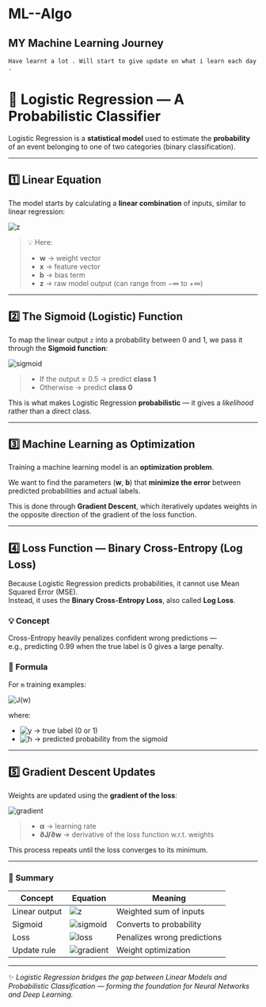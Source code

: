 # ML--Algo

## MY Machine Learning Journey 

``` Started my ML journey on the 1st of october . 
Have learnt a lot . Will start to give update on what i learn each day .
```
# 🧮 Logistic Regression — A Probabilistic Classifier

Logistic Regression is a **statistical model** used to estimate the **probability** of an event belonging to one of two categories (binary classification).

---

## 1️⃣ Linear Equation

The model starts by calculating a **linear combination** of inputs, similar to linear regression:

![z](https://latex.codecogs.com/svg.image?\bg_white%20z=\mathbf{w}\cdot\mathbf{x}+b)

> 💡 Here:
> - **w** → weight vector  
> - **x** → feature vector  
> - **b** → bias term  
> - **z** → raw model output (can range from −∞ to +∞)

---

## 2️⃣ The Sigmoid (Logistic) Function

To map the linear output `z` into a probability between 0 and 1, we pass it through the **Sigmoid function**:

![sigmoid](https://latex.codecogs.com/svg.image?\bg_white%20\sigma(z)=\frac{1}{1+e^{-z}})

> - If the output ≥ 0.5 → predict **class 1**
> - Otherwise → predict **class 0**

This is what makes Logistic Regression **probabilistic** — it gives a *likelihood* rather than a direct class.

---

## 3️⃣ Machine Learning as Optimization

Training a machine learning model is an **optimization problem**.

We want to find the parameters (**w**, **b**) that **minimize the error** between predicted probabilities and actual labels.

This is done through **Gradient Descent**, which iteratively updates weights in the opposite direction of the gradient of the loss function.

---

## 4️⃣ Loss Function — Binary Cross-Entropy (Log Loss)

Because Logistic Regression predicts probabilities, it cannot use Mean Squared Error (MSE).  
Instead, it uses the **Binary Cross-Entropy Loss**, also called **Log Loss**.

### 💡 Concept

Cross-Entropy heavily penalizes confident wrong predictions —  
e.g., predicting 0.99 when the true label is 0 gives a large penalty.

### 📘 Formula

For `m` training examples:

![J(w)](https://latex.codecogs.com/svg.image?\bg_white%20J(\mathbf{w})=-\frac{1}{m}\sum_{i=1}^{m}\left[y^{(i)}\log(h_{\mathbf{w}}(\mathbf{x}^{(i)}))+(1-y^{(i)})\log(1-h_{\mathbf{w}}(\mathbf{x}^{(i)}))\right])

where:

- ![y](https://latex.codecogs.com/svg.image?\bg_white%20y^{(i)}) → true label (0 or 1)  
- ![h](https://latex.codecogs.com/svg.image?\bg_white%20h_{\mathbf{w}}(\mathbf{x}^{(i)})) → predicted probability from the sigmoid

---

## 5️⃣ Gradient Descent Updates

Weights are updated using the **gradient of the loss**:

![gradient](https://latex.codecogs.com/svg.image?\bg_white%20\mathbf{w}:=\mathbf{w}-\alpha\frac{\partial{J(\mathbf{w})}}{\partial{\mathbf{w}}})

> - **α** → learning rate  
> - **∂J/∂w** → derivative of the loss function w.r.t. weights  

This process repeats until the loss converges to its minimum.

---

### 🧠 Summary

| Concept | Equation | Meaning |
|----------|-----------|----------|
| Linear output | ![z](https://latex.codecogs.com/svg.image?\bg_white%20z=\mathbf{w}\cdot\mathbf{x}+b) | Weighted sum of inputs |
| Sigmoid | ![sigmoid](https://latex.codecogs.com/svg.image?\bg_white%20\sigma(z)=\frac{1}{1+e^{-z}}) | Converts to probability |
| Loss | ![loss](https://latex.codecogs.com/svg.image?\bg_white%20J(\mathbf{w})=-\frac{1}{m}\sum_{i=1}^{m}\left[y^{(i)}\log(h_{\mathbf{w}}(\mathbf{x}^{(i)}))+(1-y^{(i)})\log(1-h_{\mathbf{w}}(\mathbf{x}^{(i)}))\right]) | Penalizes wrong predictions |
| Update rule | ![gradient](https://latex.codecogs.com/svg.image?\bg_white%20\mathbf{w}:=\mathbf{w}-\alpha\frac{\partial{J(\mathbf{w})}}{\partial{\mathbf{w}}}) | Weight optimization |

---

✨ *Logistic Regression bridges the gap between Linear Models and Probabilistic Classification — forming the foundation for Neural Networks and Deep Learning.*


